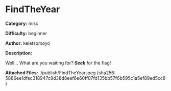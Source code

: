 # FindTheYear

**Category:** misc 

**Difficulty:** beginner 

**Author:** keletsomoyo 

**Description:**

Well... What are you waiting for? ***Seek*** for the flag!

**Attached Files:**
./publish/FindTheYear.jpeg (sha256: 5886ee1dfec318947c8d38d8eef6e60ff07fd135bb57f6b595c1a5ef89ed5cc8)
